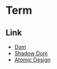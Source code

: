 # Term

## Link

- [Dom](https://eng-entrance.com/what-is-dom)
- [Shadow Dom](https://zenn.dev/carotene4035/articles/f82e8ab2ba8ade)
- [Atomic Design](https://atomicdesign.bradfrost.com)
